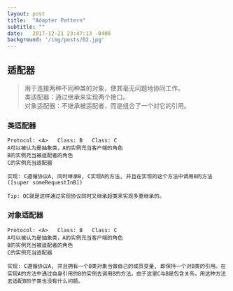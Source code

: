 ```yaml
---
layout: post
title:  "Adapter Pattern"
subtitle: ""
date:   2017-12-21 23:47:13 -0400
background: '/img/posts/02.jpg'
---
```

## 适配器

> 用于连接两种不同种类的对象，使其毫无问题地协同工作。  
> 类适配器：通过继承来实现两个接口。  
> 对象适配器：不继承被适配者，而是组合了一个对它的引用。  

### 类适配器
    Protocol: <A>   Class: B   Class: C   
    A可以被认为是抽象类，A的实例充当客户端的角色  
    B的实例充当被适配者的角色
    C的实例充当适配器
    
    实现: C遵循协议A, 同时继承B, C实现A的方法, 并且在实现的这个方法中调用B的方法([super someRequestInB])
    
    Tip: OC就是这样通过实现协议同时又继承超类来实现多重继承的。
    
### 对象适配器
    Protocol: <A>   Class: B   Class: C
    A可以被认为是抽象类，A的实例充当客户端的角色  
    B的实例充当被适配者的角色
    C的实例充当适配器
    
    实现: C遵循协议A, 并且拥有一个B类对象当做自己的成员变量, 即保持一个对B类的引用。在实现A的方法中通过自身引用的B的实例去调用B的方法。由于这里C与B是包含关系，用这种方法去适配B的子类也没有什么问题。
 


